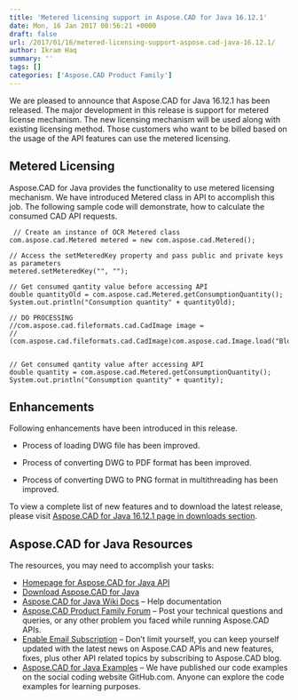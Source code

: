 ```yaml
---
title: 'Metered licensing support in Aspose.CAD for Java 16.12.1'
date: Mon, 16 Jan 2017 08:56:21 +0000
draft: false
url: /2017/01/16/metered-licensing-support-aspose.cad-java-16.12.1/
author: Ikram Haq
summary: ''
tags: []
categories: ['Aspose.CAD Product Family']
---
```


We are pleased to announce that Aspose.CAD for Java 16.12.1 has been released. The major development in this release is support for metered license mechanism. The new licensing mechanism will be used along with existing licensing method. Those customers who want to be billed based on the usage of the API features can use the metered licensing.

## Metered Licensing

Aspose.CAD for Java provides the functionality to use metered licensing mechanism. We have introduced Metered class in API to accomplish this job. The following sample code will demonstrate, how to calculate the consumed CAD API requests.

```
 // Create an instance of OCR Metered class
com.aspose.cad.Metered metered = new com.aspose.cad.Metered();

// Access the setMeteredKey property and pass public and private keys as parameters
metered.setMeteredKey("", "");

// Get consumed qantity value before accessing API
double quantityOld = com.aspose.cad.Metered.getConsumptionQuantity();
System.out.println("Consumption quantity" + quantityOld);

// DO PROCESSING
//com.aspose.cad.fileformats.cad.CadImage image = 
//        (com.aspose.cad.fileformats.cad.CadImage)com.aspose.cad.Image.load("BlockRefDgn.dwg");


// Get consumed qantity value after accessing API
double quantity = com.aspose.cad.Metered.getConsumptionQuantity();
System.out.println("Consumption quantity" + quantity); 
```

## Enhancements

Following enhancements have been introduced in this release.

*   Process of loading DWG file has been improved.
    
*   Process of converting DWG to PDF format has been improved.
    
*   Process of converting DWG to PNG format in multithreading has been improved.
    

To view a complete list of new features and to download the latest release, please visit [Aspose.CAD for Java 16.12.1 page in downloads section][1].

## Aspose.CAD for Java Resources

The resources, you may need to accomplish your tasks:

*   [Homepage for Aspose.CAD for Java API][2]
*   [Download Aspose.CAD for Java][3]
*   [Aspose.CAD for Java Wiki Docs][4] – Help documentation
*   [Aspose.CAD Product Family Forum][5] – Post your technical questions and queries, or any other problem you faced while running Aspose.CAD APIs.
*   [Enable Email Subscription][6] – Don’t limit yourself, you can keep yourself updated with the latest news on Aspose.CAD APIs and new features, fixes, plus other API related topics by subscribing to Aspose.CAD blog.
*   [Aspose.CAD for Java Examples][7] – We have published our code examples on the social coding website GitHub.com. Anyone can explore the code examples for learning purposes.




[1]: http://www.aspose.com/downloads/cad/java
[2]: https://www.aspose.com/products/cad/java
[3]: https://downloads.aspose.com/cad/java
[4]: https://docs.aspose.com/display/cadjava/Home
[5]: https://www.aspose.com/community/forums/aspose.cad-product-family/540/showforum.aspx
[6]: https://blog.aspose.com/category/aspose-products/aspose.cad-product-family/
[7]: https://github.com/aspose-cad/Aspose.CAD-for-Java




